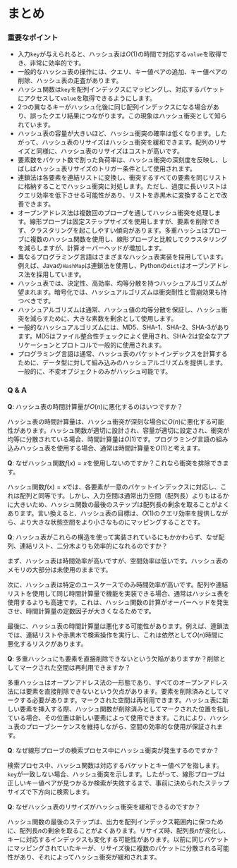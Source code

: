 # まとめ

### 重要なポイント

- 入力`key`が与えられると、ハッシュ表は$O(1)$の時間で対応する`value`を取得でき、非常に効率的です。
- 一般的なハッシュ表の操作には、クエリ、キー値ペアの追加、キー値ペアの削除、ハッシュ表の走査があります。
- ハッシュ関数は`key`を配列インデックスにマッピングし、対応するバケットにアクセスして`value`を取得できるようにします。
- 2つの異なるキーがハッシュ化後に同じ配列インデックスになる場合があり、誤ったクエリ結果につながります。この現象はハッシュ衝突として知られています。
- ハッシュ表の容量が大きいほど、ハッシュ衝突の確率は低くなります。したがって、ハッシュ表のリサイズはハッシュ衝突を緩和できます。配列のリサイズと同様に、ハッシュ表のリサイズはコストが高いです。
- 要素数をバケット数で割った負荷率は、ハッシュ衝突の深刻度を反映し、しばしばハッシュ表リサイズのトリガー条件として使用されます。
- 連鎖法は各要素を連結リストに変換し、衝突するすべての要素を同じリストに格納することでハッシュ衝突に対処します。ただし、過度に長いリストはクエリ効率を低下させる可能性があり、リストを赤黒木に変換することで改善できます。
- オープンアドレス法は複数回のプローブを通してハッシュ衝突を処理します。線形プローブは固定ステップサイズを使用しますが、要素を削除できず、クラスタリングを起こしやすい傾向があります。多重ハッシュはプローブに複数のハッシュ関数を使用し、線形プローブと比較してクラスタリングを減らしますが、計算オーバーヘッドが増加します。
- 異なるプログラミング言語はさまざまなハッシュ表実装を採用しています。例えば、Javaの`HashMap`は連鎖法を使用し、Pythonの`dict`はオープンアドレス法を採用しています。
- ハッシュ表では、決定性、高効率、均等分散を持つハッシュアルゴリズムが望まれます。暗号化では、ハッシュアルゴリズムは衝突耐性と雪崩効果も持つべきです。
- ハッシュアルゴリズムは通常、ハッシュ値の均等分散を保証し、ハッシュ衝突を減らすために、大きな素数を剰余として使用します。
- 一般的なハッシュアルゴリズムには、MD5、SHA-1、SHA-2、SHA-3があります。MD5はファイル整合性チェックによく使用され、SHA-2は安全なアプリケーションとプロトコルで一般的に使用されます。
- プログラミング言語は通常、ハッシュ表のバケットインデックスを計算するために、データ型に対して組み込みのハッシュアルゴリズムを提供します。一般的に、不変オブジェクトのみがハッシュ可能です。

### Q & A

**Q**: ハッシュ表の時間計算量が$O(n)$に悪化するのはいつですか？

ハッシュ表の時間計算量は、ハッシュ衝突が深刻な場合に$O(n)$に悪化する可能性があります。ハッシュ関数が適切に設計され、容量が適切に設定され、衝突が均等に分散されている場合、時間計算量は$O(1)$です。プログラミング言語の組み込みハッシュ表を使用する場合、通常は時間計算量を$O(1)$と考えます。

**Q**: なぜハッシュ関数$f(x) = x$を使用しないのですか？これなら衝突を排除できます。

ハッシュ関数$f(x) = x$では、各要素が一意のバケットインデックスに対応し、これは配列と同等です。しかし、入力空間は通常出力空間（配列長）よりもはるかに大きいため、ハッシュ関数の最後のステップは配列長の剰余を取ることがよくあります。言い換えると、ハッシュ表の目標は、$O(1)$のクエリ効率を提供しながら、より大きな状態空間をより小さなものにマッピングすることです。

**Q**: ハッシュ表がこれらの構造を使って実装されているにもかかわらず、なぜ配列、連結リスト、二分木よりも効率的になれるのですか？

まず、ハッシュ表は時間効率が高いですが、空間効率は低いです。ハッシュ表のメモリの大部分は未使用のままです。

次に、ハッシュ表は特定のユースケースでのみ時間効率が高いです。配列や連結リストを使用して同じ時間計算量で機能を実装できる場合、通常はハッシュ表を使用するよりも高速です。これは、ハッシュ関数の計算がオーバーヘッドを発生させ、時間計算量の定数因子が大きくなるためです。

最後に、ハッシュ表の時間計算量は悪化する可能性があります。例えば、連鎖法では、連結リストや赤黒木で検索操作を実行し、これは依然として$O(n)$時間に悪化するリスクがあります。

**Q**: 多重ハッシュにも要素を直接削除できないという欠陥がありますか？削除としてマークされた空間は再利用できますか？

多重ハッシュはオープンアドレス法の一形態であり、すべてのオープンアドレス法には要素を直接削除できないという欠点があります。要素を削除済みとしてマークする必要があります。マークされた空間は再利用できます。ハッシュ表に新しい要素を挿入する際、ハッシュ関数が削除済みとしてマークされた位置を指している場合、その位置は新しい要素によって使用できます。これにより、ハッシュ表のプローブシーケンスを維持しながら、空間の効率的な使用が保証されます。

**Q**: なぜ線形プローブの検索プロセス中にハッシュ衝突が発生するのですか？

検索プロセス中、ハッシュ関数は対応するバケットとキー値ペアを指します。`key`が一致しない場合、ハッシュ衝突を示します。したがって、線形プローブは正しいキー値ペアが見つかるか検索が失敗するまで、事前に決められたステップサイズで下方向に検索します。

**Q**: なぜハッシュ表のリサイズがハッシュ衝突を緩和できるのですか？

ハッシュ関数の最後のステップは、出力を配列インデックス範囲内に保つために、配列長$n$の剰余を取ることがよくあります。リサイズ時、配列長$n$が変化し、キーに対応するインデックスも変化する可能性があります。以前に同じバケットにマッピングされていたキーが、リサイズ後に複数のバケットに分散される可能性があり、それによってハッシュ衝突が緩和されます。